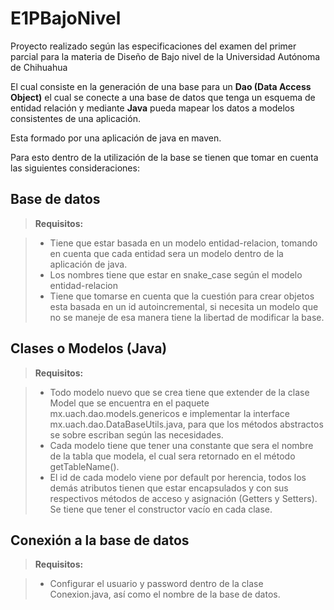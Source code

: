 E1PBajoNivel
===================

Proyecto realizado según las especificaciones del examen del primer parcial para la materia de Diseño de Bajo nivel de la Universidad Autónoma de Chihuahua

El cual consiste en la generación de una base para un  **Dao (Data Access Object)** el cual se conecte a una base de datos que tenga un esquema de entidad relación y mediante **Java** pueda mapear los datos a modelos consistentes de una aplicación.

Esta formado por una aplicación de java en maven.

Para esto dentro de la utilización de la base se tienen que tomar en cuenta las siguientes consideraciones:

Base de datos
-------------

> **Requisitos:**

> - Tiene que estar basada en un modelo entidad-relacion, tomando en cuenta que cada entidad sera un modelo dentro de la aplicación de java.
> - Los nombres tiene que estar en snake_case según el modelo entidad-relacion
> - Tiene que tomarse en cuenta que la cuestión para crear objetos esta basada en un id autoincremental, si necesita un modelo que no se maneje de esa manera tiene la libertad de modificar la base.


Clases o Modelos (Java)
-------------

> **Requisitos:**

> - Todo modelo nuevo que se crea tiene que extender de la clase Model que se encuentra en el paquete mx.uach.dao.models.genericos e implementar la interface mx.uach.dao.DataBaseUtils.java, para que los métodos abstractos se sobre escriban según las necesidades.
> - Cada modelo tiene que tener una constante que sera el nombre de la tabla que modela, el cual sera retornado en el método getTableName().
> - El id de cada modelo viene por default por herencia, todos los demás atributos tienen que estar encapsulados y con sus respectivos métodos de acceso y asignación (Getters y Setters).
> Se tiene que tener el constructor vacío en cada clase.


Conexión a la base de datos
-------------

> **Requisitos:**

> - Configurar el usuario y password dentro de la clase Conexion.java, así como el nombre de la base de datos.




